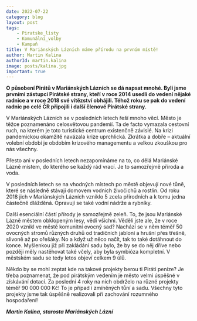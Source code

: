 ```yaml
---
date: 2022-07-22
category: blog
layout: post
tags:
    - Piratske_listy
    - Komunální_volby
    - Kampaň
title: V Mariánských Lázních máme přírodu na prvním místě!
author: Martin Kalina
authorId: martin.kalina
image: posts/kalina.jpg
important: true
---
```

**O působení Pirátů v Mariánských Lázních se dá napsat mnohé. Byli jsme prvními zástupci Pirátské strany, kteří v roce 2014 usedli do vedení nějaké radnice a v roce 2018 své vítězství obhájili. Téhož roku se pak do vedení radnic po celé ČR připojili i další členové Pirátské strany.**

V Mariánských Lázních se v posledních letech řeší mnoho věcí. Město je těžce poznamenáno celosvětovou pandemií. Ta de facto vymazala cestovní ruch, na kterém je toto turistické centrum existenčně závislé. Na krizi pandemickou okamžitě navázala krize uprchlická. Zkrátka a dobře – aktuální volební období je obdobím krizového managementu a velkou zkouškou pro nás všechny.

Přesto ani v posledních letech nezapomínáme na to, co dělá Mariánské Lázně místem, do kterého se každý rád vrací. Je to samozřejmě příroda a voda.

V posledních letech se na vhodných místech po městě objevují nové tůně, které se následně stávají domovem vodních živočichů a rostlin. Od roku 2018 jich v Mariánských Lázních vzniklo 5 zcela přírodních a k tomu jedna částečně dlážděná. Opravují se také vodní nádrže a rybníky.

Další esenciální částí přírody je samozřejmě zeleň. To, že jsou Mariánské Lázně městem obklopeným lesy, vědí všichni. Věděli jste ale, že v roce 2020 vznikl ve městě komunitní ovocný sad? Nachází se v něm téměř 50 ovocných stromů různých druhů od tradičních jabloní a hrušní přes třešně, slivoně až po ořešáky. No a když už něco načít, tak to také dotáhnout do konce. Myšlenkou již při zakládání sadu bylo, že by se do něj dříve nebo později měly nastěhovat také včely, aby byla symbióza kompletní. V městském sadu se tedy letos objeví celkem 9 úlů.

Někdo by se mohl zeptat kde na takové projekty berou ti Piráti peníze? Je třeba poznamenat, že pod pirátským vedením je město velmi úspěšné v získávání dotací. Za poslední 4 roky na nich obdrželo na různé projekty téměř 90 000 000 Kč! To je případ i zmíněných tůní a sadu. Všechny tyto projekty jsme tak úspěšně realizovali při zachování rozumného hospodaření!

***Martin Kalina, starosta Mariánských Lázní***
